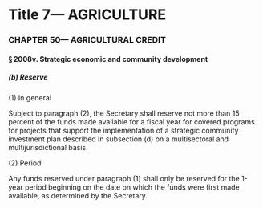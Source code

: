 
# Title 7— AGRICULTURE
### CHAPTER 50— AGRICULTURAL CREDIT
#### § 2008v. Strategic economic and community development
##### (b) Reserve

(1) In general

Subject to paragraph (2), the Secretary shall reserve not more than 15 percent of the funds made available for a fiscal year for covered programs for projects that support the implementation of a strategic community investment plan described in subsection (d) on a multisectoral and multijurisdictional basis.

(2) Period

Any funds reserved under paragraph (1) shall only be reserved for the 1-year period beginning on the date on which the funds were first made available, as determined by the Secretary.
